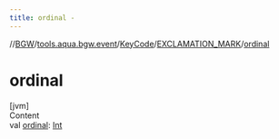 ```yaml
---
title: ordinal -
---
```

//[BGW](../../../../index.md)/[tools.aqua.bgw.event](../../index.md)/[KeyCode](../index.md)/[EXCLAMATION_MARK](index.md)/[ordinal](ordinal.md)



# ordinal  
[jvm]  
Content  
val [ordinal](ordinal.md): [Int](https://kotlinlang.org/api/latest/jvm/stdlib/kotlin/-int/index.html)  




